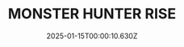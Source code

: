 ---
title: "MONSTER HUNTER RISE"
id: 1446780
date: 2025-01-15T00:00:10.630Z
link: games/steam/recent/monster-hunter-rise
image: http://media.steampowered.com/steamcommunity/public/images/apps/1446780/560dd364b52075b783424961a43c01f9b69fde15.jpg
playtime_2weeks: 63
playtime_forever: 63
playtime_windows_forever: 0
playtime_mac_forever: 0
playtime_linux_forever: 63
playtime_deck_forever: 63
---